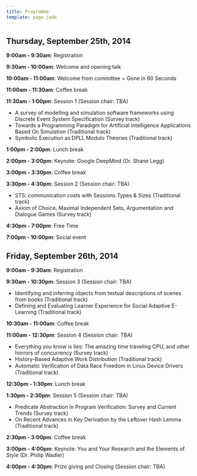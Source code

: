 ```yaml
---
title: Programme
template: page.jade
---
```


## Thursday, September 25th, 2014

__9:00am - 9:30am__: Registration

__9:30am - 10:00am__: Welcome and opening talk

__10:00am - 11:00am__: Welcome from committee + Gone in 60 Seconds

__11:00am - 11:30am__: Coffee break

__11:30am - 1:00pm__: Session 1 (Session chair: TBA)

* A survey of modelling and simulation software frameworks using Discrete Event System Specification (Survey track)
* Towards a Programming Paradigm for Artificial Intelligence Applications Based On Simulation (Traditional track)
* Symbolic Execution as DPLL Modulo Theories (Traditional track)

__1:00pm - 2:00pm__: Lunch break

__2:00pm - 3:00pm__: Keynote: Google DeepMind (Dr. Shane Legg)

__3:00pm - 3:30pm__: Coffee break

__3:30pm - 4:30pm__: Session 2 (Session chair: TBA)

* STS: communication costs with Sessions Types & Sizes (Traditional track)
* Axiom of Choice, Maximal Independent Sets, Argumentation and Dialogue Games (Survey track)

__4:30pm - 7:00pm__: Free Time

__7:00pm - 10:00pm__: Social event



## Friday, September 26th, 2014


__9:00am - 9:30am__: Registration

__9:30am - 10:30pm__: Session 3 (Session chair: TBA)

* Identifying and inferring objects from textual descriptions of scenes from books (Traditional track)
* Defining and Evaluating Learner Experience for Social Adaptive E-Learning (Traditional track)

__10:30am - 11:00am__: Coffee break

__11:00am - 12:30pm__: Session 4 (Session chair: TBA)

* Everything you know is lies: The amazing time traveling CPU, and other horrors of concurrency (Survey track)
* History-Based Adaptive Work Distribution (Traditional track)
* Automatic Veriﬁcation of Data Race Freedom in Linux Device Drivers (Traditional track)

__12:30pm - 1:30pm__: Lunch break

__1:30pm - 2:30pm__: Session 5 (Session chair: TBA)

* Predicate Abstraction in Program Verification: Survey and Current Trends (Survey track)
* On Recent Advances in Key Derivation by the Leftover Hash Lemma (Traditional track)

__2:30pm - 3:00pm__: Coffee break

__3:00pm - 4:00pm__: Keynote: You and Your Research and the Elements of Style (Dr. Philip Wadler)

__4:00pm - 4:30pm__: Prize giving and Closing (Session chair: TBA)

